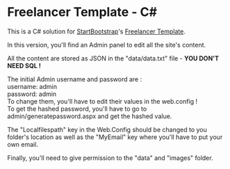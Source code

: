 <h1>Freelancer Template - C#</h1>

<p>
This is a C# solution for <a href="http://startbootstrap.com/">StartBootstrap</a>'s <a href="http://startbootstrap.com/templates/freelancer/">Freelancer Template</a>.
</p>

<p>
In this version, you'll find an Admin panel to edit all the site's content.
</p>
<p>
All the content are stored as JSON in the "data/data.txt" file - <strong>YOU DON'T NEED SQL !</strong>
</p>
<p>
The initial Admin username and password are :
<br/>
username: admin
<br/>
password: admin
<br/>
To change them, you'll have to edit their values in the web.config !
<br/>
To get the hashed password, you'll have to go to admin/generatepassword.aspx and get the hashed value.
</p>

<p>
The "Localfilespath" key in the Web.Config should be changed to you folder's location as well as the "MyEmail" key where you'll have to put your own email.
</p>

<p>
Finally, you'll need to give permission to the "data" and "images" folder.
</p>
